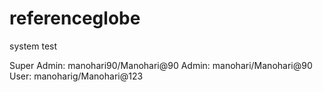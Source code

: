 # referenceglobe
system test

Super Admin: manohari90/Manohari@90
Admin: manohari/Manohari@90
User: manoharig/Manohari@123
